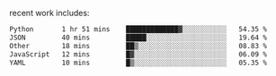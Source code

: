 
<!--<img width="1415" height="100" alt="blu" src="https://github.com/rdsilva01/rdsilva01/assets/101207588/deb060e5-d035-4f09-b511-e3f50605b207">-->

<!-- \> Enthusiastic about developing and building solutions <br>
\> Computer Science and Engineering @ UBI -->

<!-- <a href="https://www.rodrigosilva.live/">personal website</a> 🏁 -->

<!-- ![](https://komarev.com/ghpvc/?username=rdsilva01) -->

recent work includes:
<!--START_SECTION:waka-->

```txt
Python       1 hr 51 mins    █████████████▓░░░░░░░░░░░   54.35 %
JSON         40 mins         █████░░░░░░░░░░░░░░░░░░░░   19.64 %
Other        18 mins         ██▒░░░░░░░░░░░░░░░░░░░░░░   08.83 %
JavaScript   12 mins         █▓░░░░░░░░░░░░░░░░░░░░░░░   06.09 %
YAML         10 mins         █▒░░░░░░░░░░░░░░░░░░░░░░░   05.35 %
```

<!--END_SECTION:waka-->

